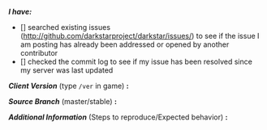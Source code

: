 <!-- place 'x' mark between square [] brackets to checkmark box -->

**_I have:_**

- [] searched existing issues (http://github.com/darkstarproject/darkstar/issues/) to see if the issue I am posting has already been addressed or opened by another contributor
- [] checked the commit log to see if my issue has been resolved since my server was last updated


<!-- Issues will be closed without being looked into if the following information is missing (unless its not applicable). -->

**_Client Version_** (type `/ver` in game) **:** 


**_Source Branch_** (master/stable) **:** 


**_Additional Information_** (Steps to reproduce/Expected behavior) **:** 

